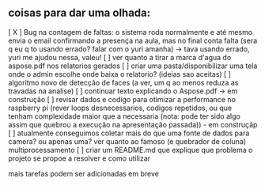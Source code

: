 ## coisas para dar uma olhada:

[ X ] Bug na contagem de faltas: o sistema roda normalmente e até mesmo envia o email confirmando a presença na aula, mas no final conta falta (sera q eu q to usando errado? falar com o yuri amanha) -> tava usando errado, yuri me ajudou nessa, valeu!
[ ] ver quanto a tirar a marca d'agua do aspose.pdf nos relatorios gerados
[ ] criar uma pasta/disponibilizar uma tela onde o admin escolhe onde baixa o relatorio? (ideias sao aceitas)
[ ] algoritmo novo de detecção de faces (a ver, um q ao menos reduza as travadas na analise)
[ ] continuar texto explicando o Aspose.pdf -> em construção
[ ] revisar dados e codigo para otimizar a performance no raspberry pi (rever loops desnecessarios, codigos repetidos, ou que tenham complexidade maior que a necessaria (nota: pode ter sido algo assim que quebrou a execução na apresentação passada)) - em construçãp
[ ] atualmente conseguimos coletar mais do que uma fonte de dados para camera? ou apenas uma? ver quanto ao famoso (e quebrador de coluna) multiprocessamento
[ ] criar um README.md que explique que problema o projeto se propoe a resolver e como utilizar

mais tarefas podem ser adicionadas em breve